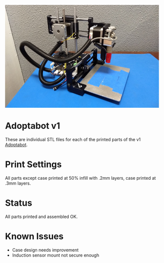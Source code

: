 ![assembled](assembled.jpg)
# Adoptabot v1

These are individual STL files for each of the printed parts of the v1 [Adoptabot](www.adoptabot.com).

# Print Settings

All parts except case printed at 50% infill with .2mm layers, case printed at .3mm layers.

# Status

All parts printed and assembled OK.

# Known Issues

* Case design needs improvement
* Induction sensor mount not secure enough
